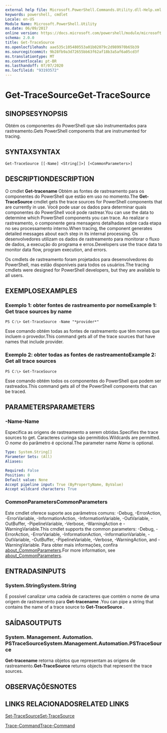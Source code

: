 ```yaml
---
external help file: Microsoft.PowerShell.Commands.Utility.dll-Help.xml
keywords: powershell, cmdlet
Locale: en-US
Module Name: Microsoft.PowerShell.Utility
ms.date: 06/09/2017
online version: https://docs.microsoft.com/powershell/module/microsoft.powershell.utility/get-tracesource?view=powershell-7.1&WT.mc_id=ps-gethelp
schema: 2.0.0
title: Get-TraceSource
ms.openlocfilehash: aae535c105480553a01b02079c2d989970b65b39
ms.sourcegitcommit: 9b28fb9a3d72655bb63f62af18b3a5af6a05cd3f
ms.translationtype: MT
ms.contentlocale: pt-BR
ms.lasthandoff: 07/07/2020
ms.locfileid: "93193572"
---
```

# <span data-ttu-id="d6261-103">Get-TraceSource</span><span class="sxs-lookup"><span data-stu-id="d6261-103">Get-TraceSource</span></span>

## <span data-ttu-id="d6261-104">SINOPSE</span><span class="sxs-lookup"><span data-stu-id="d6261-104">SYNOPSIS</span></span>
<span data-ttu-id="d6261-105">Obtém os componentes do PowerShell que são instrumentados para rastreamento.</span><span class="sxs-lookup"><span data-stu-id="d6261-105">Gets PowerShell components that are instrumented for tracing.</span></span>

## <span data-ttu-id="d6261-106">SYNTAX</span><span class="sxs-lookup"><span data-stu-id="d6261-106">SYNTAX</span></span>

```
Get-TraceSource [[-Name] <String[]>] [<CommonParameters>]
```

## <span data-ttu-id="d6261-107">DESCRIPTION</span><span class="sxs-lookup"><span data-stu-id="d6261-107">DESCRIPTION</span></span>

<span data-ttu-id="d6261-108">O cmdlet **Get-tracename** Obtém as fontes de rastreamento para os componentes do PowerShell que estão em uso no momento.</span><span class="sxs-lookup"><span data-stu-id="d6261-108">The **Get-TraceSource** cmdlet gets the trace sources for PowerShell components that are currently in use.</span></span>
<span data-ttu-id="d6261-109">Você pode usar os dados para determinar quais componentes do PowerShell você pode rastrear.</span><span class="sxs-lookup"><span data-stu-id="d6261-109">You can use the data to determine which PowerShell components you can trace.</span></span>
<span data-ttu-id="d6261-110">Ao realizar o rastreamento, o componente gera mensagens detalhadas sobre cada etapa no seu processamento interno.</span><span class="sxs-lookup"><span data-stu-id="d6261-110">When tracing, the component generates detailed messages about each step in its internal processing.</span></span>
<span data-ttu-id="d6261-111">Os desenvolvedores utilizam os dados de rastreamento para monitorar o fluxo de dados, a execução do programa e erros.</span><span class="sxs-lookup"><span data-stu-id="d6261-111">Developers use the trace data to monitor data flow, program execution, and errors.</span></span>

<span data-ttu-id="d6261-112">Os cmdlets de rastreamento foram projetados para desenvolvedores do PowerShell, mas estão disponíveis para todos os usuários.</span><span class="sxs-lookup"><span data-stu-id="d6261-112">The tracing cmdlets were designed for PowerShell developers, but they are available to all users.</span></span>

## <span data-ttu-id="d6261-113">EXEMPLOS</span><span class="sxs-lookup"><span data-stu-id="d6261-113">EXAMPLES</span></span>

### <span data-ttu-id="d6261-114">Exemplo 1: obter fontes de rastreamento por nome</span><span class="sxs-lookup"><span data-stu-id="d6261-114">Example 1: Get trace sources by name</span></span>

```
PS C:\> Get-TraceSource -Name "*provider*"
```

<span data-ttu-id="d6261-115">Esse comando obtém todas as fontes de rastreamento que têm nomes que incluem o provedor.</span><span class="sxs-lookup"><span data-stu-id="d6261-115">This command gets all of the trace sources that have names that include provider.</span></span>

### <span data-ttu-id="d6261-116">Exemplo 2: obter todas as fontes de rastreamento</span><span class="sxs-lookup"><span data-stu-id="d6261-116">Example 2: Get all trace sources</span></span>

```
PS C:\> Get-TraceSource
```

<span data-ttu-id="d6261-117">Esse comando obtém todos os componentes do PowerShell que podem ser rastreados.</span><span class="sxs-lookup"><span data-stu-id="d6261-117">This command gets all of the PowerShell components that can be traced.</span></span>

## <span data-ttu-id="d6261-118">PARAMETERS</span><span class="sxs-lookup"><span data-stu-id="d6261-118">PARAMETERS</span></span>

### <span data-ttu-id="d6261-119">-Name</span><span class="sxs-lookup"><span data-stu-id="d6261-119">-Name</span></span>

<span data-ttu-id="d6261-120">Especifica as origens de rastreamento a serem obtidas.</span><span class="sxs-lookup"><span data-stu-id="d6261-120">Specifies the trace sources to get.</span></span>
<span data-ttu-id="d6261-121">Caracteres curinga são permitidos.</span><span class="sxs-lookup"><span data-stu-id="d6261-121">Wildcards are permitted.</span></span>
<span data-ttu-id="d6261-122">O *nome* do parâmetro é opcional.</span><span class="sxs-lookup"><span data-stu-id="d6261-122">The parameter name *Name* is optional.</span></span>

```yaml
Type: System.String[]
Parameter Sets: (All)
Aliases:

Required: False
Position: 0
Default value: None
Accept pipeline input: True (ByPropertyName, ByValue)
Accept wildcard characters: True
```

### <span data-ttu-id="d6261-123">CommonParameters</span><span class="sxs-lookup"><span data-stu-id="d6261-123">CommonParameters</span></span>

<span data-ttu-id="d6261-124">Este cmdlet oferece suporte aos parâmetros comuns: -Debug, -ErrorAction, -ErrorVariable, -InformationAction, -InformationVariable, -OutVariable, -OutBuffer, -PipelineVariable, -Verbose, -WarningAction e -WarningVariable.</span><span class="sxs-lookup"><span data-stu-id="d6261-124">This cmdlet supports the common parameters: -Debug, -ErrorAction, -ErrorVariable, -InformationAction, -InformationVariable, -OutVariable, -OutBuffer, -PipelineVariable, -Verbose, -WarningAction, and -WarningVariable.</span></span> <span data-ttu-id="d6261-125">Para obter mais informações, confira [about_CommonParameters](https://go.microsoft.com/fwlink/?LinkID=113216).</span><span class="sxs-lookup"><span data-stu-id="d6261-125">For more information, see [about_CommonParameters](https://go.microsoft.com/fwlink/?LinkID=113216).</span></span>

## <span data-ttu-id="d6261-126">ENTRADAS</span><span class="sxs-lookup"><span data-stu-id="d6261-126">INPUTS</span></span>

### <span data-ttu-id="d6261-127">System.String</span><span class="sxs-lookup"><span data-stu-id="d6261-127">System.String</span></span>

<span data-ttu-id="d6261-128">É possível canalizar uma cadeia de caracteres que contém o nome de uma origem de rastreamento para **Get-tracename** .</span><span class="sxs-lookup"><span data-stu-id="d6261-128">You can pipe a string that contains the name of a trace source to **Get-TraceSource** .</span></span>

## <span data-ttu-id="d6261-129">SAÍDAS</span><span class="sxs-lookup"><span data-stu-id="d6261-129">OUTPUTS</span></span>

### <span data-ttu-id="d6261-130">System. Management. Automation. PSTraceSource</span><span class="sxs-lookup"><span data-stu-id="d6261-130">System.Management.Automation.PSTraceSource</span></span>

<span data-ttu-id="d6261-131">**Get-tracename** retorna objetos que representam as origens de rastreamento.</span><span class="sxs-lookup"><span data-stu-id="d6261-131">**Get-TraceSource** returns objects that represent the trace sources.</span></span>

## <span data-ttu-id="d6261-132">OBSERVAÇÕES</span><span class="sxs-lookup"><span data-stu-id="d6261-132">NOTES</span></span>

## <span data-ttu-id="d6261-133">LINKS RELACIONADOS</span><span class="sxs-lookup"><span data-stu-id="d6261-133">RELATED LINKS</span></span>

[<span data-ttu-id="d6261-134">Set-TraceSource</span><span class="sxs-lookup"><span data-stu-id="d6261-134">Set-TraceSource</span></span>](Set-TraceSource.md)

[<span data-ttu-id="d6261-135">Trace-Command</span><span class="sxs-lookup"><span data-stu-id="d6261-135">Trace-Command</span></span>](Trace-Command.md)

